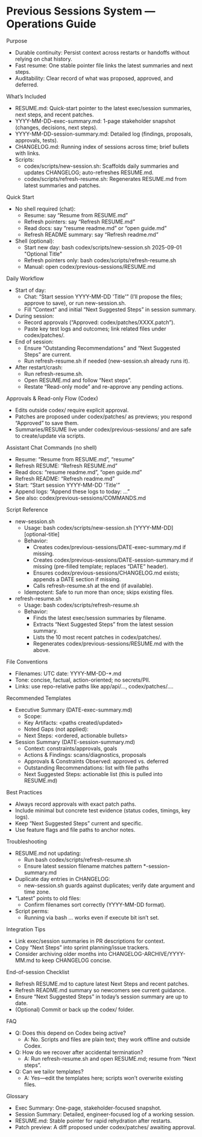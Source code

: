 # Previous Sessions System — Operations Guide

Purpose
- Durable continuity: Persist context across restarts or handoffs without relying on chat history.
- Fast resume: One stable pointer file links the latest summaries and next steps.
- Auditability: Clear record of what was proposed, approved, and deferred.

What’s Included
- RESUME.md: Quick-start pointer to the latest exec/session summaries, next steps, and recent patches.
- YYYY-MM-DD-exec-summary.md: 1-page stakeholder snapshot (changes, decisions, next steps).
- YYYY-MM-DD-session-summary.md: Detailed log (findings, proposals, approvals, tests).
- CHANGELOG.md: Running index of sessions across time; brief bullets with links.
- Scripts:
  - codex/scripts/new-session.sh: Scaffolds daily summaries and updates CHANGELOG; auto-refreshes RESUME.md.
  - codex/scripts/refresh-resume.sh: Regenerates RESUME.md from latest summaries and patches.

Quick Start
- No shell required (chat):
  - Resume: say “Resume from RESUME.md”
  - Refresh pointers: say “Refresh RESUME.md”
  - Read docs: say “resume readme.md” or “open guide.md”
  - Refresh README summary: say “Refresh readme.md”
- Shell (optional):
  - Start new day: bash codex/scripts/new-session.sh 2025-09-01 "Optional Title"
  - Refresh pointers only: bash codex/scripts/refresh-resume.sh
  - Manual: open codex/previous-sessions/RESUME.md

Daily Workflow
- Start of day:
  - Chat: “Start session YYYY-MM-DD 'Title'” (I’ll propose the files; approve to save), or run new-session.sh.
  - Fill “Context” and initial “Next Suggested Steps” in session summary.
- During session:
  - Record approvals (“Approved: codex/patches/XXXX.patch”).
  - Paste key test logs and outcomes; link related files under codex/patches/.
- End of session:
  - Ensure “Outstanding Recommendations” and “Next Suggested Steps” are current.
  - Run refresh-resume.sh if needed (new-session.sh already runs it).
- After restart/crash:
  - Run refresh-resume.sh.
  - Open RESUME.md and follow “Next steps”.
  - Restate “Read-only mode” and re-approve any pending actions.

Approvals & Read-only Flow (Codex)
- Edits outside codex/ require explicit approval.
- Patches are proposed under codex/patches/ as previews; you respond “Approved” to save them.
- Summaries/RESUME live under codex/previous-sessions/ and are safe to create/update via scripts.

Assistant Chat Commands (no shell)
- Resume: “Resume from RESUME.md”, “resume”
- Refresh RESUME: “Refresh RESUME.md”
- Read docs: “resume readme.md”, “open guide.md”
- Refresh README: “Refresh readme.md”
- Start: “Start session YYYY-MM-DD 'Title'”
- Append logs: “Append these logs to today: …”
- See also: codex/previous-sessions/COMMANDS.md

Script Reference
- new-session.sh
  - Usage: bash codex/scripts/new-session.sh [YYYY-MM-DD] [optional-title]
  - Behavior:
    - Creates codex/previous-sessions/DATE-exec-summary.md if missing.
    - Creates codex/previous-sessions/DATE-session-summary.md if missing (pre-filled template; replaces “DATE” header).
    - Ensures codex/previous-sessions/CHANGELOG.md exists; appends a DATE section if missing.
    - Calls refresh-resume.sh at the end (if available).
  - Idempotent: Safe to run more than once; skips existing files.
- refresh-resume.sh
  - Usage: bash codex/scripts/refresh-resume.sh
  - Behavior:
    - Finds the latest exec/session summaries by filename.
    - Extracts “Next Suggested Steps” from the latest session summary.
    - Lists the 10 most recent patches in codex/patches/.
    - Regenerates codex/previous-sessions/RESUME.md with the above.

File Conventions
- Filenames: UTC date: YYYY-MM-DD-*.md
- Tone: concise, factual, action-oriented; no secrets/PII.
- Links: use repo-relative paths like app/api/..., codex/patches/....

Recommended Templates
- Executive Summary (DATE-exec-summary.md)
  - Scope: <brief scope of work>
  - Key Artifacts: <paths created/updated>
  - Noted Gaps (not applied): <bullets>
  - Next Steps: <ordered, actionable bullets>
- Session Summary (DATE-session-summary.md)
  - Context: constraints/approvals, goals
  - Actions & Findings: scans/diagnostics, proposals
  - Approvals & Constraints Observed: approved vs. deferred
  - Outstanding Recommendations: list with file paths
  - Next Suggested Steps: actionable list (this is pulled into RESUME.md)

Best Practices
- Always record approvals with exact patch paths.
- Include minimal but concrete test evidence (status codes, timings, key logs).
- Keep “Next Suggested Steps” current and specific.
- Use feature flags and file paths to anchor notes.

Troubleshooting
- RESUME.md not updating:
  - Run bash codex/scripts/refresh-resume.sh
  - Ensure latest session filename matches pattern *-session-summary.md
- Duplicate day entries in CHANGELOG:
  - new-session.sh guards against duplicates; verify date argument and time zone.
- “Latest” points to old files:
  - Confirm filenames sort correctly (YYYY-MM-DD format).
- Script perms:
  - Running via bash … works even if execute bit isn’t set.

Integration Tips
- Link exec/session summaries in PR descriptions for context.
- Copy “Next Steps” into sprint planning/issue trackers.
- Consider archiving older months into CHANGELOG-ARCHIVE/YYYY-MM.md to keep CHANGELOG concise.

End-of-session Checklist
- Refresh RESUME.md to capture latest Next Steps and recent patches.
- Refresh README.md summary so newcomers see current guidance.
- Ensure “Next Suggested Steps” in today’s session summary are up to date.
- (Optional) Commit or back up the codex/ folder.

FAQ
- Q: Does this depend on Codex being active?
  - A: No. Scripts and files are plain text; they work offline and outside Codex.
- Q: How do we recover after accidental termination?
  - A: Run refresh-resume.sh and open RESUME.md; resume from “Next steps”.
- Q: Can we tailor templates?
  - A: Yes—edit the templates here; scripts won’t overwrite existing files.

Glossary
- Exec Summary: One-page, stakeholder-focused snapshot.
- Session Summary: Detailed, engineer-focused log of a working session.
- RESUME.md: Stable pointer for rapid rehydration after restarts.
- Patch preview: A diff proposed under codex/patches/ awaiting approval.
